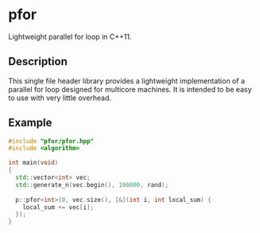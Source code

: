 pfor
====

Lightweight parallel for loop in C++11.

Description
-----------

This single file header library provides a lightweight implementation of a parallel for loop designed for multicore machines. It is intended to be easy to use with very little overhead.

Example
-------
```cpp
#include "pfor/pfor.hpp"
#include <algorithm>

int main(void)
{
  std::vector<int> vec;
  std::generate_n(vec.begin(), 100000, rand);
  
  p::pfor<int>(0, vec.size(), [&](int i, int local_sum) {
    local_sum += vec[i];
  });
}
```


